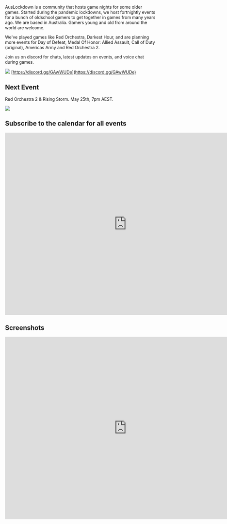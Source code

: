 AusLockdown is a community that hosts game nights for some older games. Started during the pandemic lockdowns, we host fortnightly events for a bunch of oldschool gamers to get together in games from many years ago. We are based in Australia. Gamers young and old from around the world are welcome.

We've played games like Red Orchestra, Darkest Hour, and are planning more events for Day of Defeat, Medal Of Honor: Allied Assault, Call of Duty (original), Americas Army and Red Orchestra 2.

Join us on discord for chats, latest updates on events, and voice chat during games. 

<a href="https://discord.gg/GAwWUDe"><img src="https://img.shields.io/badge/discord-join-7289DA.svg?logo=discord&longCache=true&style=flat" /></a> [https://discord.gg/GAwWUDe](https://discord.gg/GAwWUDe)

## Next Event
Red Orchestra 2 & Rising Storm. May 25th, 7pm AEST.

<a target="_blank" href="https://calendar.google.com/event?action=TEMPLATE&amp;tmeid=N3ZyMWgwdXBla2tiZWRkZmtldTF2cjd0YmUgNWdraTdsb2VjMmI3Y243N24zbzU2bmUzNGNAZw&amp;tmsrc=5gki7loec2b7cn77n3o56ne34c%40group.calendar.google.com"><img border="0" src="https://www.google.com/calendar/images/ext/gc_button1_en-GB.gif"></a>

## Subscribe to the calendar for all events
<iframe src="https://calendar.google.com/calendar/embed?src=5gki7loec2b7cn77n3o56ne34c%40group.calendar.google.com&ctz=Australia%2FSydney" style="border: 0" width="800" height="600" frameborder="0" scrolling="no"></iframe>

## Screenshots

<iframe src="https://titanembeds.com/embed/695433107372900433?defaultchannel=697393743069708288" height="600" width="800" frameborder="0"></iframe>

